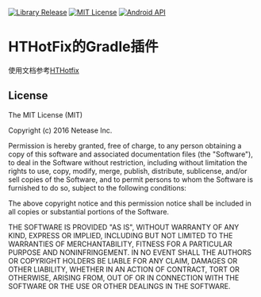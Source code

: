[![Library Release](https://img.shields.io/badge/release-v0.0.2-green.svg)](https://github.com/LiuHongtao/hthotfix-android)
[![MIT License](http://img.shields.io/:license-MIT-blue.svg)](LICENSE.md)
[![Android API](https://img.shields.io/badge/Android_API-9%2B-brightgreen.svg?style=flat)](https://android-arsenal.com/api?level=9)

# HTHotFix的Gradle插件

使用文档参考[HTHotfix](https://github.com/LiuHongtao/hthotfix-android/blob/master/README.md)

## License

The MIT License (MIT)

Copyright (c) 2016 Netease Inc.

Permission is hereby granted, free of charge, to any person obtaining a copy
of this software and associated documentation files (the "Software"), to deal
in the Software without restriction, including without limitation the rights
to use, copy, modify, merge, publish, distribute, sublicense, and/or sell
copies of the Software, and to permit persons to whom the Software is
furnished to do so, subject to the following conditions:

The above copyright notice and this permission notice shall be included in all
copies or substantial portions of the Software.

THE SOFTWARE IS PROVIDED "AS IS", WITHOUT WARRANTY OF ANY KIND, EXPRESS OR
IMPLIED, INCLUDING BUT NOT LIMITED TO THE WARRANTIES OF MERCHANTABILITY,
FITNESS FOR A PARTICULAR PURPOSE AND NONINFRINGEMENT. IN NO EVENT SHALL THE
AUTHORS OR COPYRIGHT HOLDERS BE LIABLE FOR ANY CLAIM, DAMAGES OR OTHER
LIABILITY, WHETHER IN AN ACTION OF CONTRACT, TORT OR OTHERWISE, ARISING FROM,
OUT OF OR IN CONNECTION WITH THE SOFTWARE OR THE USE OR OTHER DEALINGS IN THE
SOFTWARE.